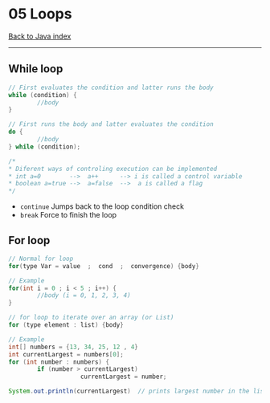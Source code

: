 # 05 Loops

[Back to Java index](../JAVA.md)

---

## While loop

```java
// First evaluates the condition and latter runs the body
while (condition) {
		//body
}

// First runs the body and latter evaluates the condition
do {
		//body
} while (condition);

/*
* Diferent ways of controling execution can be implemented
* int a=0        -->  a++      --> i is called a control variable
* boolean a=true -->  a=false  -->  a is called a flag
*/
```

- `continue` Jumps back to the loop condition check
- `break` Force to finish the loop

## For loop

```java
// Normal for loop
for(type Var = value  ;  cond  ;  convergence) {body}

// Example
for(int i = 0 ; i < 5 ; i++) {
		//body (i = 0, 1, 2, 3, 4)
}

// for loop to iterate over an array (or List)
for (type element : list) {body}

// Example
int[] numbers = {13, 34, 25, 12 , 4}
int currentLargest = numbers[0];
for (int number : numbers) {
		if (number > currentLargest)
					currentLargest = number;

System.out.println(currentLargest)  // prints largest number in the list
```